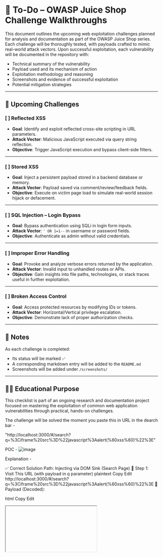 # 🧠 To-Do – OWASP Juice Shop Challenge Walkthroughs

This document outlines the upcoming web exploitation challenges planned for analysis and documentation as part of the OWASP Juice Shop series. Each challenge will be thoroughly tested, with payloads crafted to mimic real-world attack vectors. Upon successful exploitation, each vulnerability will be documented in the repository with:

- Technical summary of the vulnerability
- Payload used and its mechanism of action
- Exploitation methodology and reasoning
- Screenshots and evidence of successful exploitation
- Potential mitigation strategies

---

## 🔐 Upcoming Challenges

### [ ] Reflected XSS
- **Goal**: Identify and exploit reflected cross-site scripting in URL parameters.
- **Attack Vector**: Malicious JavaScript executed via query string reflection.
- **Objective**: Trigger JavaScript execution and bypass client-side filters.

---

### [ ] Stored XSS
- **Goal**: Inject a persistent payload stored in a backend database or memory.
- **Attack Vector**: Payload saved via comment/review/feedback fields.
- **Objective**: Execute on victim page load to simulate real-world session hijack or defacement.

---

### [ ] SQL Injection – Login Bypass
- **Goal**: Bypass authentication using SQLi in login form inputs.
- **Attack Vector**: `' OR 1=1--` in username or password fields.
- **Objective**: Authenticate as admin without valid credentials.

---

### [ ] Improper Error Handling
- **Goal**: Provoke and analyze verbose errors returned by the application.
- **Attack Vector**: Invalid input to unhandled routes or APIs.
- **Objective**: Gain insights into file paths, technologies, or stack traces useful in further exploitation.

---

### [ ] Broken Access Control
- **Goal**: Access protected resources by modifying IDs or tokens.
- **Attack Vector**: Horizontal/Vertical privilege escalation.
- **Objective**: Demonstrate lack of proper authorization checks.

---

## 🧪 Notes

As each challenge is completed:
- Its status will be marked ✅
- A corresponding markdown entry will be added to the `README.md`
- Screenshots will be added under `/screenshots/`

---

## 🧑‍🎓 Educational Purpose

This checklist is part of an ongoing research and documentation project focused on mastering the exploitation of common web application vulnerabilities through practical, hands-on challenges.

The challenge will be solved the moment you paste this in URL in the dearch bar - 

"http://localhost:3000/#/search?q=%3Ciframe%20src%3D%22javascript%3Aalert(%60xss%60)%22%3E"

POC - ![image](https://github.com/user-attachments/assets/11546c62-9647-4c12-bca3-977f15f26cf0)

Explanation - 

✅ Correct Solution Path: Injecting via DOM Sink (Search Page)
🔹 Step 1: Visit This URL (with payload in q parameter)
plaintext
Copy
Edit
http://localhost:3000/#/search?q=%3Ciframe%20src%3D%22javascript%3Aalert(%60xss%60)%22%3E
🔐 Payload (Decoded):

html
Copy
Edit
<iframe src="javascript:alert(`xss`)">
This uses an iframe tag with javascript: URI, which runs in the DOM sink.

Juice Shop watches for alert(xss) from HTML injection into the DOM, not console directly.

🔹 Step 2: What You Should See
An alert box pops up: xss

Juice Shop should mark the DOM XSS challenge as solved

Confirm in the Score Board (http://localhost:3000/#/score-board)

✅ Pro Tips
If the above doesn’t mark the challenge as solved:

Make sure you open the URL directly, don’t just paste the HTML into the console.

Clear your session cookies and refresh (Ctrl+Shift+R) before retrying.

Ensure the Juice Shop container is running the latest version (bkimminich/juice-shop).

Your Juice Shop must not be running in CTF mode — that disables challenge auto-solves.

